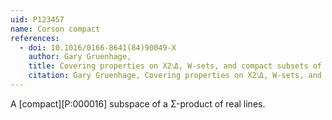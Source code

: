 ```yaml
---
uid: P123457
name: Corson compact
references:
  - doi: 10.1016/0166-8641(84)90049-X
    author: Gary Gruenhage,
    title: Covering properties on X2⧹Δ, W-sets, and compact subsets of Σ-products
    citation: Gary Gruenhage, Covering properties on X2⧹Δ, W-sets, and compact subsets of Σ-products, Topology and its Applications, Volume 17, Issue 3, 1984, Pages 287-304, ISSN 0166-8641, http://dx.doi.org/10.1016/0166-8641(84)90049-X.
---
```


A [compact][P:000016] subspace of a Σ-product of real lines.
